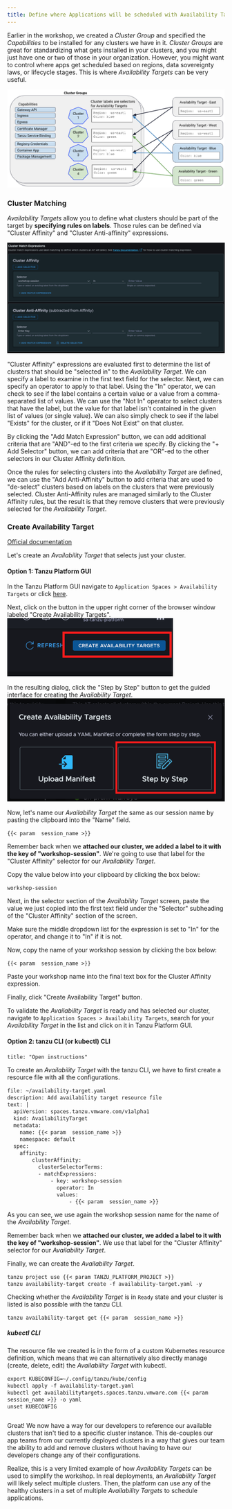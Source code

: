 ```yaml
---
title: Define where Applications will be scheduled with Availability Targets
---
```


Earlier in the workshop, we created a *Cluster Group* and specified the *Capabilities* to be installed for any clusters we have in it. *Cluster Groups* are great for standardizing what gets installed in your clusters, and you might just have one or two of those in your organization. However, you might want to control where apps get scheduled based on regions, data sovereignty laws, or lifecycle stages. This is where *Availability Targets* can be very useful.

![Availability Targets compared to Cluster Group](AvailabilityTargets.png)


### Cluster Matching
*Availability Targets* allow you to define what clusters should be part of the target by **specifying rules on labels**.
Those rules can be defined via "Cluster Affinity" and "Cluster Anti-affinity" expressions.

![Cluster Match Expressions](ClusterMatchExpressions.png)

"Cluster Affinity" expressions are evaluated first to determine the list of clusters that should be "selected in" to the *Availability Target*.  We can specify a label to examine in the first text field for the selector.  Next, we can specify an operator to apply to that label. Using the "In" operator, we can check to see if the label contains a certain value or a value from a comma-separated list of values.  We can use the "Not In" operator to select clusters that have the label, but the value for that label isn't contained in the given list of values (or single value).  We can also simply check to see if the label "Exists" for the cluster, or if it "Does Not Exist" on that cluster.

By clicking the "Add Match Expression" button, we can add additional criteria that are "AND"-ed to the first criteria we specify. By clicking the "+ Add Selector" button, we can add criteria that are "OR"-ed to the other selectors in our Cluster Affinity definition.

Once the rules for selecting clusters into the *Availability Target* are defined, we can use the "Add Anti-Affinity" button to add criteria that are used to "de-select" clusters based on labels on the clusters that were previously selected. Cluster Anti-Affinity rules are managed similarly to the Cluster Affinity rules, but the result is that they remove clusters that were previously selected for the *Availability Target*.

### Create Availability Target
[Official documentation](https://docs.vmware.com/en/VMware-Tanzu-Platform/services/create-manage-apps-tanzu-platform-k8s/how-to-manage-availability-targets.html)

Let's create an *Availability Target* that selects just your cluster.

#### Option 1: Tanzu Platform GUI
In the Tanzu Platform GUI navigate to `Application Spaces > Availability Targets` or click [here](https://www.mgmt.cloud.vmware.com/hub/application-engine/availability-targets).

Next, click on the button in the upper right corner of the browser window labeled "Create Availability Targets".
![Create Availability Targets button](CreateATButton.png)

In the resulting dialog, click the "Step by Step" button to get the guided interface for creating the *Availability Target*.
![Step by Step button](StepByStep.png)

Now, let's name our *Availability Target* the same as our session name by pasting the clipboard into the "Name" field.
```copy
{{< param  session_name >}}
```

Remember back when we **attached our cluster, we added a label to it with the key of "workshop-session"**. We're going to use that label for the "Cluster Affinity" selector for our *Availability Target*.

Copy the value below into your clipboard by clicking the box below:
```copy
workshop-session
```

Next, in the selector section of the *Availability Target* screen, paste the value we just copied into the first text field under the "Selector" subheading of the "Cluster Affinity" section of the screen.

Make sure the middle dropdown list for the expression is set to "In" for the operator, and change it to "In" if it is not.

Now, copy the name of your workshop session by clicking the box below: 
```copy
{{< param  session_name >}}
```

Paste your workshop name into the final text box for the Cluster Affinity expression.

Finally, click "Create Availability Target" button.

To validate the *Availability Target* is ready and has selected our cluster, navigate to `Application Spaces > Availability Targets`, search for your *Availability Target* in the list and click on it in Tanzu Platform GUI.

#### Option 2: tanzu CLI (or kubectl) CLI
```section:begin
title: "Open instructions"
```

To create an *Availability Target* with the tanzu CLI, we have to first create a resource file with all the configurations.
```editor:append-lines-to-file
file: ~/availability-target.yaml
description: Add availability target resource file
text: |
  apiVersion: spaces.tanzu.vmware.com/v1alpha1
  kind: AvailabilityTarget
  metadata:
    name: {{< param  session_name >}}
    namespace: default
  spec:
    affinity:
        clusterAffinity:
          clusterSelectorTerms:
          - matchExpressions:
              - key: workshop-session
                operator: In
                values:
                    - {{< param  session_name >}}
```
As you can see, we use again the workshop session name for the name of the *Availability Target*.

Remember back when we **attached our cluster, we added a label to it with the key of "workshop-session"**. We use that label for the "Cluster Affinity" selector for our *Availability Target*.

Finally, we can create the *Availability Target*.
```execute
tanzu project use {{< param TANZU_PLATFORM_PROJECT >}}
tanzu availability-target create -f availability-target.yaml -y
```

Checking whether the *Availability Target* is in `Ready` state and your cluster is listed is also possible with the tanzu CLI.
```execute
tanzu availability-target get {{< param  session_name >}}
```

##### kubectl CLI
The resource file we created is in the form of a custom Kubernetes resource definition, which means that we can alternatively also directly manage (create, delete, edit) the *Availability Target* with kubectl.
```
export KUBECONFIG=~/.config/tanzu/kube/config
kubectl apply -f availability-target.yaml
kubectl get availabilitytargets.spaces.tanzu.vmware.com {{< param  session_name >}} -o yaml
unset KUBECONFIG  
```
```section:end
```

Great! We now have a way for our developers to reference our available clusters that isn't tied to a specific cluster instance. This de-couples our app teams from our currently deployed clusters in a way that gives our team the ability to add and remove clusters without having to have our developers change any of their configurations.

Realize, this is a very limited example of how *Availability Targets* can be used to simplify the workshop. In real deployments, an *Availability Target* will likely select multiple clusters. Then, the platform can use any of the healthy clusters in a set of multiple *Availability Targets* to schedule applications.